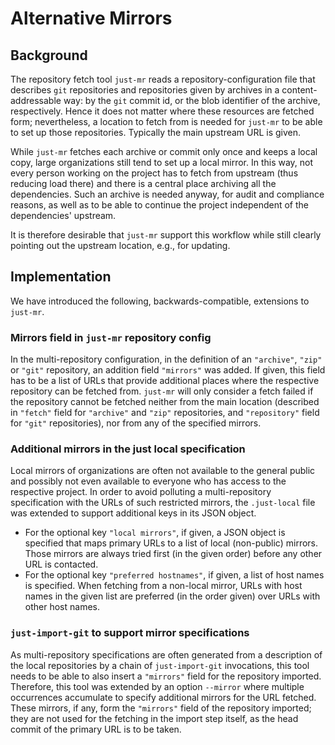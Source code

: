 Alternative Mirrors
===================

Background
----------

The repository fetch tool `just-mr` reads a repository-configuration
file that describes `git` repositories and repositories given by
archives in a content-addressable way: by the `git` commit id, or
the blob identifier of the archive, respectively. Hence it does
not matter where these resources are fetched form; nevertheless,
a location to fetch from is needed for `just-mr` to be able to set
up those repositories. Typically the main upstream URL is given.

While `just-mr` fetches each archive or commit only once and keeps
a local copy, large organizations still tend to set up a local mirror.
In this way, not every person working on the project has to fetch
from upstream (thus reducing load there) and there is a central
place archiving all the dependencies. Such an archive is needed
anyway, for audit and compliance reasons, as well as to be able
to continue the project independent of the dependencies' upstream.

It is therefore desirable that `just-mr` support this workflow while
still clearly pointing out the upstream location, e.g., for updating.

Implementation
--------------

We have introduced the following, backwards-compatible, extensions to
`just-mr`.

### Mirrors field in `just-mr` repository config

In the multi-repository configuration, in the definition of an
`"archive"`, `"zip"` or `"git"` repository, an addition field
`"mirrors"` was added. If given, this field has to be a list
of URLs that provide additional places where the respective
repository can be fetched from. `just-mr` will only consider a fetch
failed if the repository cannot be fetched neither from the main
location (described in `"fetch"` field for `"archive"` and `"zip"`
repositories, and `"repository"` field for `"git"` repositories),
nor from any of the specified mirrors.

### Additional mirrors in the just local specification

Local mirrors of organizations are often not available to the
general public and possibly not even available to everyone who
has access to the respective project. In order to avoid polluting
a multi-repository specification with the URLs of such restricted
mirrors, the `.just-local` file was extended to support additional
keys in its JSON object.
- For the optional key `"local mirrors"`, if given, a JSON object
  is specified that maps primary URLs to a list of local (non-public)
  mirrors. Those mirrors are always tried first (in the given order)
  before any other URL is contacted.
- For the optional key `"preferred hostnames"`, if given, a list of
  host names is specified. When fetching from a non-local mirror, URLs
  with host names in the given list are preferred (in the order
  given) over URLs with other host names.


### `just-import-git` to support mirror specifications

As multi-repository specifications are often generated from a
description of the local repositories by a chain of `just-import-git`
invocations, this tool needs to be able to also insert a `"mirrors"`
field for the repository imported. Therefore, this tool was
extended by an option `--mirror` where multiple occurrences accumulate
to specify additional mirrors for the URL fetched. These mirrors,
if any, form the `"mirrors"` field of the repository imported; they
are not used for the fetching in the import step itself, as the
head commit of the primary URL is to be taken.
